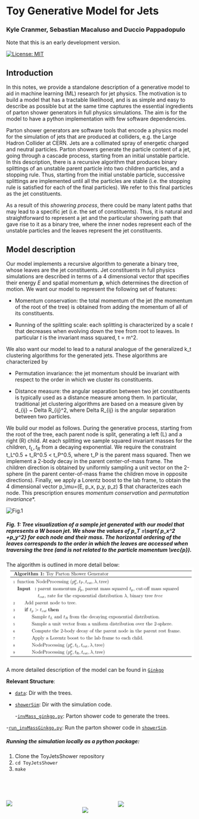 # Toy Generative Model for Jets

### **Kyle Cranmer, Sebastian Macaluso and Duccio Pappadopulo**

Note that this is an early development version. 

[![License: MIT](https://img.shields.io/badge/License-MIT-yellow.svg)](https://opensource.org/licenses/MIT) 

## Introduction

In this notes, we provide a standalone description of a generative model to aid in machine learning (ML) research for jet physics. The motivation is to build a model that has a tractable likelihood, and is as simple and easy to describe as possible but at the same time captures the essential ingredients of parton shower generators in full physics simulations.  The aim is for the model to have a python implementation with few software dependencies.

Parton shower generators are software tools that encode a physics model for the simulation of jets that are produced at colliders, e.g. the Large Hadron Collider at CERN.
Jets are a collimated spray of energetic charged and neutral particles. Parton showers generate the particle content of a jet, going through a cascade process, starting from an initial unstable particle. In this description, there is a recursive algorithm that produces binary splittings of an unstable parent particle into two children particles, and a stopping rule. Thus, starting from the initial unstable particle, successive splittings are implemented until all the particles are stable (i.e. the stopping rule is satisfied for each of the final particles). We refer to this final particles as the jet constituents.

As a result of this *showering process*, there could be many latent paths that may lead to a specific jet (i.e. the set of constituents). Thus, it is natural and straightforward to represent a jet and the particular showering path that gave rise to it as a binary tree, where the inner nodes represent each of the unstable particles and the leaves represent the jet constituents. 


## Model description

Our model implements a recursive algorithm to generate a binary tree, whose leaves are the jet constituents. Jet constituents in full physics simulations are described in terms of a 4 dimensional vector that specifies their energy *E* and spatial momentum **p**, which determines the direction of motion. 
We want our model to represent the following set of features:

- Momentum conservation: the total momentum of the jet (the momentum of the root of the tree) is obtained from adding the momentum of all of its constituents.

- Running of the splitting scale: each splitting is characterized by a scale $t$ that decreases when evolving down the tree from root to leaves. In particular $t$ is the invariant mass squared, t = m^2.

We also want our model to lead to a natural analogue of the generalized k_t clustering algorithms for the generated jets. These algorithms are characterized by

- Permutation invariance: the jet momentum should be invariant with respect to the order in which we cluster its constituents.

- Distance measure: the angular separation between two jet constituents is typically used as a distance measure among them. In particular, traditional jet clustering algorithms are based on a measure given by d_{ij} ~  Delta R_{ij}^2, where Delta R_{ij} is the angular separation between two particles.

We build our model as follows. During the generative process, starting from the root of the tree, each parent node is split, generating a left (L) and a right (R) child. At each splitting we sample squared invariant masses for the children, $t_L, t_R$ from a decaying exponential. We require the constraint t_L^0.5 + t_R^0.5 < t_P^0.5, where t_P is the parent mass squared. Then we implement a 2-body decay in the parent center-of-mass frame. The children direction is obtained by uniformly sampling a unit vector on the 2-sphere (in the parent center-of-mass frame the children move in opposite directions). Finally, we apply a Lorentz boost to the lab frame, to obtain the 4 dimensional vector p_\mu=(E, p_x, p_y, p_z) $ that characterizes each node.
This prescription ensures *momentum conservation* and *permutation invariance**.

<!-- 
As a result, we build our model as follows. Each node of the jet tree represents a particle and encodes its momentum 4-vector. During the generative process, starting from the root of the tree, each parent node is split, generating a left (L) and a right (R) child. The L (R) child's momentum is obtained from subtracting (adding) a vector of magnitude Delta to half of the parent's momentum vector. This prescription ensures *momentum conservation* and *permutation invariance*.

We consider a 2D model to be able to define an angular *distance measure*. Also, the angular separation between a parent and its L/R child's momentum is expected to decrease as the physics shower moves forward from the root to the leaves of the tree. The magnitude of the momentum of each node is also expected to drop in the same way, i.e. ``the radiation gets softer when evolving down the tree".
Both requirements are satisfied by the *running of the splitting scale Delta*, which we achieve by rescaling the value of Delta by a factor r. (r is drawn from a decaying exponential distribution each time a new splitting is produced.) This way, we also assign a Delta value to each node of the tree. 
 -->


<!-- 
We build our 2D model in the (y,z) plane, where *z* is the direction of the beam axis and *y* the transverse direction.(At the Large Hadron Collider, jets are produced from the collision of two beams of protons moving in opposite directions.)
We define the transverse momentum as p_T =|p_y|. We show in Fig. 1 a tree visualization plot of a sample jet generated with our model.
 -->


<!--This should be  a jpg file for the figure to be displayed-->
![Fig.1](notes/plots/figTruth_jet9_invM)

##### Fig. 1: Tree visualization of a sample jet generated with our model that represents a W boson jet. We show the values of p_T =\sqrt{ p_x^2 +p_y^2} for each node and their mass. The horizontal ordering of the leaves corresponds to the order in which the leaves are accessed when traversing the tree (and is not related to the particle momentum \vec{p}).


The algorithm is outlined in more detail below:
![Algorithm](notes/plots/AlgInv_M.jpg)

A more detailed description of the model can be found in [`Ginkgo`](https://www.overleaf.com/read/vwrfrkpgqqyt
)


**Relevant Structure**:

- [`data`](data/): Dir with the trees.


<!---->
<!--    -[`likelihood.py`](showerSim/likelihood.py): Calculate the log likelihood of a splitting node and of (a branch of) a tree. There are examples on how to run it at the end of the script.-->

- [`showerSim`](showerSim/): Dir with the simulation code.

    -[`invMass_ginkgo.py`](showerSim/invMass_ginkgo.py): Parton shower code to generate the trees. 

<!-- - [`generate_jets`](scripts/generate_jets/): -->

<!--     -[`generate_jets.py`](scripts/generate_jets/generate_jets.py): Calls and runs the parton shower code in [`showerSim`](showerSim/). The code could be run to get the augmented data as well. -->

-[`run_invMassGinkgo.py`](showerSim/run_invMassGinkgo.py): Run the parton shower code in [`showerSim`](showerSim/).
    
<!--- [`visualized-recursion_2D.ipynb`](visualized-recursion_2D.ipynb): Jet trees visualization.-->



##### **Running the simulation locally as a python package:**


1. Clone the ToyJetsShower repository
2. `cd ToyJetsShower`
3. `make`



<pre>



</pre>

<img src="https://github.com/SebastianMacaluso/ToyJetsShower/blob/master/notes/plots/IRIS-HEP.png" width="300" align="left"> <img src="https://github.com/SebastianMacaluso/ToyJetsShower/blob/master/notes/plots/NYU.png" width="200" align="center"> <img src="https://github.com/SebastianMacaluso/ToyJetsShower/blob/master/notes/plots/MSDSE.png" width="300" align="right">







